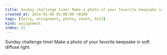 ```yaml
---
title: Sunday challenge time! Make a photo of your favorite keepsake in soft diffuse light.
created_at: 2014-01-06 01:00:00 +0100
tags: [daily, assignment, photo, shoot, ds21]
kind: assignment
index: 21
---
```


Sunday challenge time! Make a photo of your favorite keepsake in soft diffuse light.
